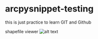 # arcpysnippet-testing
this is just practice to learn GIT and Github

shapefile viewer
![alt text](http://url/to/img.png)


